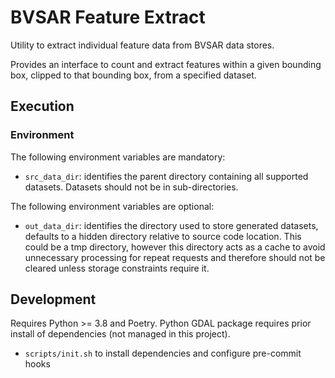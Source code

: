 # BVSAR Feature Extract
Utility to extract individual feature data from BVSAR data stores.

Provides an interface to count and extract features within a given bounding box, clipped to that bounding box, from a specified dataset.

## Execution
### Environment
The following environment variables are mandatory:
- `src_data_dir`: identifies the parent directory containing all supported datasets. Datasets should not be in sub-directories.

The following environment variables are optional:
- `out_data_dir`: identifies the directory used to store generated datasets, defaults to a hidden directory relative to source code location. This could be a tmp directory, however this directory acts as a cache to avoid unnecessary processing for repeat requests and therefore should not be cleared unless storage constraints require it.

## Development
Requires Python >= 3.8 and Poetry. Python GDAL package requires prior install of dependencies (not managed in this project).
- `scripts/init.sh` to install dependencies and configure pre-commit hooks
